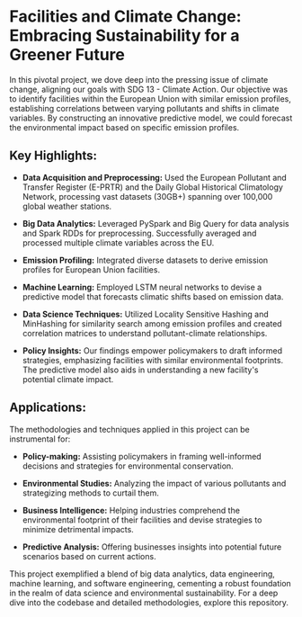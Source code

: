 # Facilities and Climate Change: Embracing Sustainability for a Greener Future

In this pivotal project, we dove deep into the pressing issue of climate change, aligning our goals with SDG 13 - Climate Action. Our objective was to identify facilities within the European Union with similar emission profiles, establishing correlations between varying pollutants and shifts in climate variables. By constructing an innovative predictive model, we could forecast the environmental impact based on specific emission profiles.

## Key Highlights:

- **Data Acquisition and Preprocessing:** Used the European Pollutant and Transfer Register (E-PRTR) and the Daily Global Historical Climatology Network, processing vast datasets (30GB+) spanning over 100,000 global weather stations.
  
- **Big Data Analytics:** Leveraged PySpark and Big Query for data analysis and Spark RDDs for preprocessing. Successfully averaged and processed multiple climate variables across the EU.
  
- **Emission Profiling:** Integrated diverse datasets to derive emission profiles for European Union facilities.
  
- **Machine Learning:** Employed LSTM neural networks to devise a predictive model that forecasts climatic shifts based on emission data.
  
- **Data Science Techniques:** Utilized Locality Sensitive Hashing and MinHashing for similarity search among emission profiles and created correlation matrices to understand pollutant-climate relationships.
  
- **Policy Insights:** Our findings empower policymakers to draft informed strategies, emphasizing facilities with similar environmental footprints. The predictive model also aids in understanding a new facility's potential climate impact.

## Applications:

The methodologies and techniques applied in this project can be instrumental for:

- **Policy-making:** Assisting policymakers in framing well-informed decisions and strategies for environmental conservation.
  
- **Environmental Studies:** Analyzing the impact of various pollutants and strategizing methods to curtail them.
  
- **Business Intelligence:** Helping industries comprehend the environmental footprint of their facilities and devise strategies to minimize detrimental impacts.
  
- **Predictive Analysis:** Offering businesses insights into potential future scenarios based on current actions.

This project exemplified a blend of big data analytics, data engineering, machine learning, and software engineering, cementing a robust foundation in the realm of data science and environmental sustainability. For a deep dive into the codebase and detailed methodologies, explore this repository.








